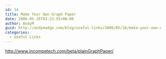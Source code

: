 ```yaml
---
id: 14
title: Make Your Own Graph Paper
date: 2006-05-16T03:23:55+00:00
author: AndyM
guid: http://andymadge.com/blog/useful-links/2006/05/16/make-your-own-graph-paper/
categories:
  - Useful Links
---
```

<http://www.incompetech.com/beta/plainGraphPaper/>